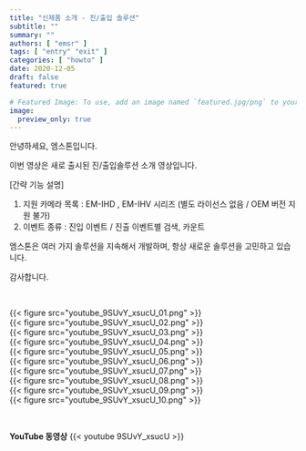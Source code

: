 ```yaml
---
title: "신제품 소개 - 진/출입 솔루션"
subtitle: ""
summary: ""
authors: [ "emsr" ]
tags: [ "entry" "exit" ]
categories: [ "howto" ]
date: 2020-12-05
draft: false
featured: true

# Featured Image: To use, add an image named `featured.jpg/png` to your page's folder.
image:
  preview_only: true
---
```


안녕하세요, 엠스톤입니다.

이번 영상은 새로 출시된 진/출입솔루션 소개 영상입니다.

[간략 기능 설명]
1. 지원 카메라 목록 : EM-IHD , EM-IHV 시리즈 
   (별도 라이선스 없음 / OEM 버전 지원 불가)
2. 이벤트 종류 : 진입 이벤트 / 진출 이벤트별 검색, 카운트

엠스톤은 여러 가지 솔루션을 지속해서 개발하며,
항상 새로운 솔루션을 고민하고 있습니다.

감사합니다.

&nbsp;

<div class="container"><div class="row no-gutters">
<div class="col-sm-6">{{< figure src="youtube_9SUvY_xsucU_01.png" >}}</div>
<div class="col-sm-6">{{< figure src="youtube_9SUvY_xsucU_02.png" >}}</div>
<div class="col-sm-6">{{< figure src="youtube_9SUvY_xsucU_03.png" >}}</div>
<div class="col-sm-6">{{< figure src="youtube_9SUvY_xsucU_04.png" >}}</div>
<div class="col-sm-6">{{< figure src="youtube_9SUvY_xsucU_05.png" >}}</div>
<div class="col-sm-6">{{< figure src="youtube_9SUvY_xsucU_06.png" >}}</div>
<div class="col-sm-6">{{< figure src="youtube_9SUvY_xsucU_07.png" >}}</div>
<div class="col-sm-6">{{< figure src="youtube_9SUvY_xsucU_08.png" >}}</div>
<div class="col-sm-6">{{< figure src="youtube_9SUvY_xsucU_09.png" >}}</div>
<div class="col-sm-6">{{< figure src="youtube_9SUvY_xsucU_10.png" >}}</div>
</div></div>

&nbsp;

**YouTube 동영상**
{{< youtube 9SUvY_xsucU >}}